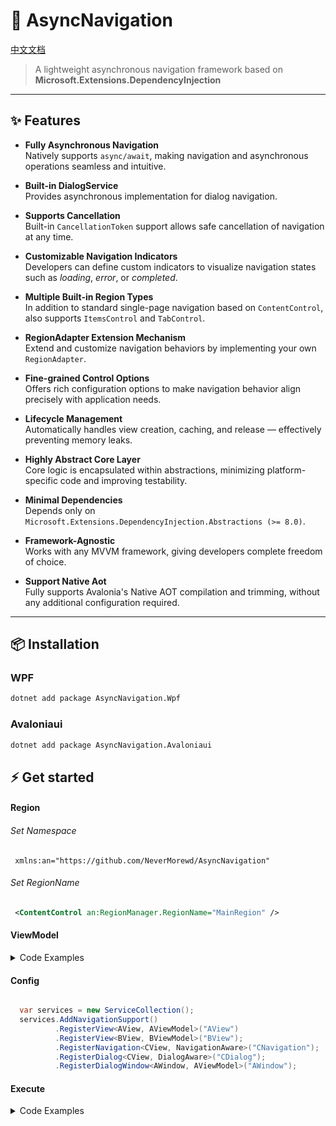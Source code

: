 ﻿# 🚀 AsyncNavigation

[中文文档](readme_zh-cn.md)

> A lightweight asynchronous navigation framework based on **Microsoft.Extensions.DependencyInjection**

---

## ✨ Features

-  **Fully Asynchronous Navigation**  
  Natively supports `async/await`, making navigation and asynchronous operations seamless and intuitive.

-  **Built-in DialogService**  
  Provides asynchronous implementation for dialog navigation.

-  **Supports Cancellation**  
  Built-in `CancellationToken` support allows safe cancellation of navigation at any time.

-  **Customizable Navigation Indicators**  
  Developers can define custom indicators to visualize navigation states such as *loading*, *error*, or *completed*.

-  **Multiple Built-in Region Types**  
  In addition to standard single-page navigation based on `ContentControl`, also supports `ItemsControl` and `TabControl`.

-  **RegionAdapter Extension Mechanism**  
  Extend and customize navigation behaviors by implementing your own `RegionAdapter`.

-  **Fine-grained Control Options**  
  Offers rich configuration options to make navigation behavior align precisely with application needs.

-  **Lifecycle Management**  
  Automatically handles view creation, caching, and release — effectively preventing memory leaks.

-  **Highly Abstract Core Layer**  
  Core logic is encapsulated within abstractions, minimizing platform-specific code and improving testability.

-  **Minimal Dependencies**  
  Depends only on `Microsoft.Extensions.DependencyInjection.Abstractions (>= 8.0)`.

-  **Framework-Agnostic**  
  Works with any MVVM framework, giving developers complete freedom of choice.

-  **Support Native Aot**  
  Fully supports Avalonia's Native AOT compilation and trimming, without any additional configuration required.


---

## 📦 Installation

### WPF
```bash
dotnet add package AsyncNavigation.Wpf
```

### Avaloniaui
```bash
dotnet add package AsyncNavigation.Avaloniaui
```

## ⚡ Get started

#### Region

  ###### Set Namespace
```
 xmlns:an="https://github.com/NeverMorewd/AsyncNavigation"
```
  ###### Set RegionName
```xml
 <ContentControl an:RegionManager.RegionName="MainRegion" />
```

#### ViewModel
<details>
<summary>Code Examples</summary>
  
```csharp

public class SampleViewModel : INavigationAware
{
    public event AsyncEventHandler<AsyncEventArgs>? AsyncRequestUnloadEvent;

    public virtual Task InitializeAsync(NavigationContext context)
    {
        return Task.CompletedTask;
    }

    public virtual Task<bool> IsNavigationTargetAsync(NavigationContext context)
    {
        return Task.FromResult(true);
    }

    public virtual async Task OnNavigatedFromAsync(NavigationContext context)
    {
        await Task.Delay(100, context.CancellationToken);
    }

    public virtual async Task OnNavigatedToAsync(NavigationContext context)
    {
        await Task.Delay(100, context.CancellationToken);
    }

    public virtual Task OnUnloadAsync(CancellationToken cancellationToken)
    {
        return Task.CompletedTask;
    }

    protected Task RequestUnloadAsync()
    {
        if (AsyncRequestUnloadEvent == null)
        {
            return Task.CompletedTask;
        }
        return AsyncRequestUnloadEvent!.Invoke(this, AsyncEventArgs.Empty);
    }
}

```

</details>

#### Config
```csharp

  var services = new ServiceCollection();
  services.AddNavigationSupport()
          .RegisterView<AView, AViewModel>("AView")
          .RegisterView<BView, BViewModel>("BView");
          .RegisterNavigation<CView, NavigationAware>("CNavigation");
          .RegisterDialog<CView, DialogAware>("CDialog");
          .RegisterDialogWindow<AWindow, AViewModel>("AWindow");

```
#### Execute

<details>
<summary>Code Examples</summary>

```csharp

  private readonly IRegionManager _regionManager;
  private readonly IDialogService _dialogService;

  public MainWindowViewModel(IRegionManager regionManager, IDialogService dialogService)
  {
      _regionManager = regionManager;
      _dialogService = dialogService;
  }

  [ReactiveCommand]
  private async Task AsyncNavigate(string param)
  {
      var result = await _regionManager.RequestNavigateAsync("MainRegion", "AView");
  }

  [ReactiveCommand]
  private void Show(string param)
  {
      _dialogService.ShowView("AView", callback: result => 
      {
          Debug.WriteLine(result.Result);
      });
  }

  [ReactiveCommand]
  private void ShowWindow(string param)
  {
      var result = _dialogService.ShowWindowDialog(param);
  }

  [ReactiveCommand]
  private async Task AsyncShowDialog(string param)
  {
      var result = await _dialogService.ShowViewDialogAsync("AView");
  }

  [ReactiveCommand]
  private async Task GoForward()
  {
      await _regionManager.GoForward("MainRegion");
  }

  [ReactiveCommand]
  private async Task GoBack()
  {
      await _regionManager.GoBack("MainRegion");
  }

```
</details>
